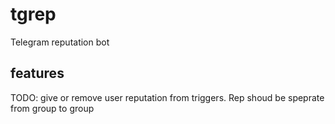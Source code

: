 # tgrep

Telegram reputation bot

## features
TODO: give or remove user reputation from triggers. Rep shoud be speprate from group to group